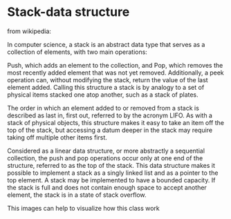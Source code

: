 # Stack-data structure

from wikipedia:

In computer science, a stack is an abstract data type that serves as a collection of elements, with two main operations:

Push, which adds an element to the collection, and
Pop, which removes the most recently added element that was not yet removed.
Additionally, a peek operation can, without modifying the stack, return the value of the last element added. Calling this structure a stack is by analogy to a set of physical items stacked one atop another, such as a stack of plates.

The order in which an element added to or removed from a stack is described as last in, first out, referred to by the acronym LIFO. As with a stack of physical objects, this structure makes it easy to take an item off the top of the stack, but accessing a datum deeper in the stack may require taking off multiple other items first.

Considered as a linear data structure, or more abstractly a sequential collection, the push and pop operations occur only at one end of the structure, referred to as the top of the stack. This data structure makes it possible to implement a stack as a singly linked list and as a pointer to the top element. A stack may be implemented to have a bounded capacity. If the stack is full and does not contain enough space to accept another element, the stack is in a state of stack overflow.

This images can help to visualize how this class work



